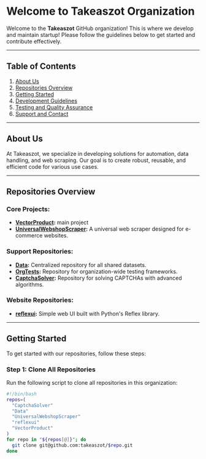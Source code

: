 # Welcome to Takeaszot Organization

Welcome to the **Takeaszot** GitHub organization! This is where we develop and maintain startup! Please follow the guidelines below to get started and contribute effectively.

---

## Table of Contents
1. [About Us](#about-us)
2. [Repositories Overview](#repositories-overview)
3. [Getting Started](#getting-started)
4. [Development Guidelines](#development-guidelines)
5. [Testing and Quality Assurance](#testing-and-quality-assurance)
6. [Support and Contact](#support-and-contact)

---

## About Us

At Takeaszot, we specialize in developing solutions for automation, data handling, and web scraping. Our goal is to create robust, reusable, and efficient code for various use cases.

---

## Repositories Overview

### Core Projects:
- **[VectorProduct](https://github.com/takeaszot/VectorProduct):** main project 
- **[UniversalWebshopScraper](https://github.com/takeaszot/UniversalWebshopScraper):** A universal web scraper designed for e-commerce websites.

### Support Repositories:
- **[Data](https://github.com/takeaszot/Data):** Centralized repository for all shared datasets.
- **[OrgTests](https://github.com/takeaszot/OrgTests):** Repository for organization-wide testing frameworks.
- **[CaptchaSolver](https://github.com/takeaszot/CaptchaSolver):** Repository for solving CAPTCHAs with advanced algorithms.

### Website Repositories:
- **[reflexui](https://github.com/takeaszot/reflexui):** Simple web UI built with Python's Reflex library.

---

## Getting Started

To get started with our repositories, follow these steps:

### Step 1: Clone All Repositories
Run the following script to clone all repositories in this organization:
```bash
#!/bin/bash
repos=(
  "CaptchaSolver"
  "Data"
  "UniversalWebshopScraper"
  "reflexui"
  "VectorProduct"
)
for repo in "${repos[@]}"; do
  git clone git@github.com:takeaszot/$repo.git
done
